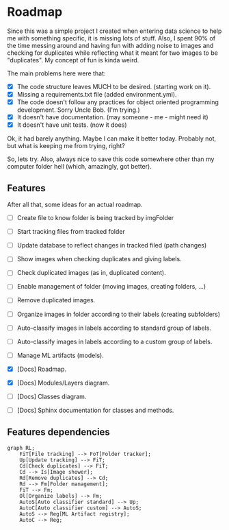 # Roadmap

Since this was a simple project I created when entering data science to help me with something specific, it is missing lots of stuff. Also, I spent 90% of the time messing around and having fun with adding noise to images and checking for duplicates while reflecting what it meant for two images to be "duplicates". My concept of fun is kinda weird.<br>

The main problems here were that:
- [x] The code structure leaves MUCH to be desired. (starting work on it).
- [x] Missing a requirements.txt file (added environment.yml).
- [x] The code doesn't follow any practices for object oriented programming development. Sorry Uncle Bob. (I'm trying.)
- [x] It doesn't have documentation. (may someone - me - might need it)
- [x] It doesn't have unit tests. (now it does)

Ok, it had barely anything. Maybe I can make it better today. Probably not, but what is keeping me from trying, right?

So, lets try. Also, always nice to save this code somewhere other than my computer folder hell (which, amazingly, got better).


## Features

After all that, some ideas for an actual roadmap.

- [ ] Create file to know folder is being tracked by imgFolder
- [ ] Start tracking files from tracked folder
- [ ] Update database to reflect changes in tracked filed (path changes)
- [ ] Show images when checking duplicates and giving labels.
- [ ] Check duplicated images (as in, duplicated content).
- [ ] Enable management of folder (moving images, creating folders, ...)
- [ ] Remove duplicated images.
- [ ] Organize images in folder according to their labels (creating subfolders)
- [ ] Auto-classify images in labels according to standard group of labels.
- [ ] Auto-classify images in labels according to a custom group of labels.
- [ ] Manage ML artifacts (models).
- [x] \[Docs\] Roadmap.
- [x] \[Docs\] Modules/Layers diagram.
- [ ] \[Docs\] Classes diagram.
- [ ] \[Docs\] Sphinx documentation for classes and methods.



## Features dependencies

```mermaid
graph RL;
    FiT[File tracking] --> FoT[Folder tracker];
    Up[Update tracking] --> FiT;
    Cd[Check duplicates] --> FiT;
    Cd --> Is[Image shower];
    Rd[Remove duplicates] --> Cd;
    Rd --> Fm[Folder management];
    FiT --> Fm;
    Ol[Organize labels] --> Fm;
    AutoS[Auto classifier standard] --> Up;
    AutoC[Auto classifier custom] --> AutoS;
    AutoS --> Reg[ML Artifact registry];
    AutoC --> Reg;
```